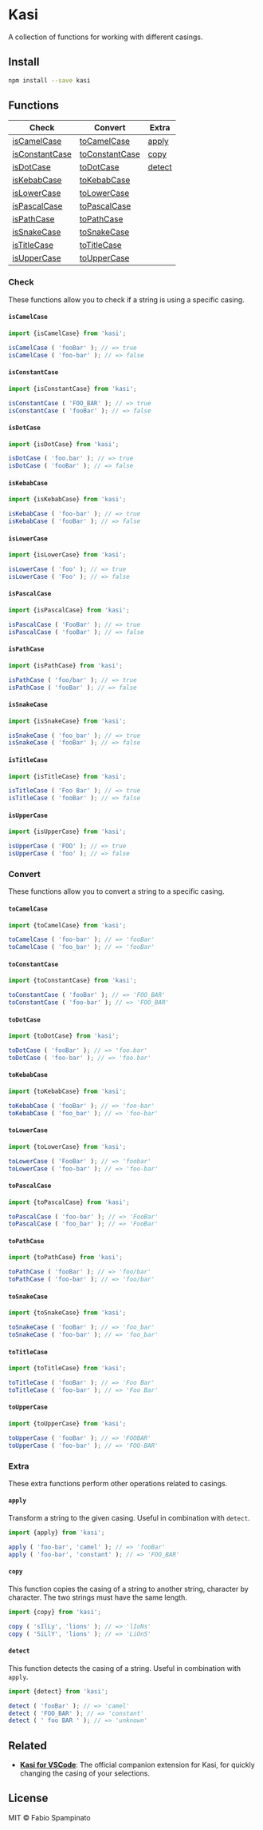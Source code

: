 # Kasi

A collection of functions for working with different casings.

## Install

```sh
npm install --save kasi
```

## Functions

| Check                             | Convert                           | Extra             |
| --------------------------------- | --------------------------------- | ----------------- |
| [isCamelCase](#iscamelcase)       | [toCamelCase](#tocamelcase)       | [apply](#apply)   |
| [isConstantCase](#isconstantcase) | [toConstantCase](#toconstantcase) | [copy](#copy)     |
| [isDotCase](#isdotcase)           | [toDotCase](#todotcase)           | [detect](#detect) |
| [isKebabCase](#iskebabcase)       | [toKebabCase](#tokebabcase)       |                   |
| [isLowerCase](#islowercase)       | [toLowerCase](#tolowercase)       |                   |
| [isPascalCase](#ispascalcase)     | [toPascalCase](#topascalcase)     |                   |
| [isPathCase](#ispathcase)         | [toPathCase](#topathcase)         |                   |
| [isSnakeCase](#issnakecase)       | [toSnakeCase](#tosnakecase)       |                   |
| [isTitleCase](#istitlecase)       | [toTitleCase](#totitlecase)       |                   |
| [isUpperCase](#isuppercase)       | [toUpperCase](#touppercase)       |                   |

### Check

These functions allow you to check if a string is using a specific casing.

#### `isCamelCase`

```ts
import {isCamelCase} from 'kasi';

isCamelCase ( 'fooBar' ); // => true
isCamelCase ( 'foo-bar' ); // => false
```

#### `isConstantCase`

```ts
import {isConstantCase} from 'kasi';

isConstantCase ( 'FOO_BAR' ); // => true
isConstantCase ( 'fooBar' ); // => false
```

#### `isDotCase`

```ts
import {isDotCase} from 'kasi';

isDotCase ( 'foo.bar' ); // => true
isDotCase ( 'fooBar' ); // => false
```

#### `isKebabCase`

```ts
import {isKebabCase} from 'kasi';

isKebabCase ( 'foo-bar' ); // => true
isKebabCase ( 'fooBar' ); // => false
```

#### `isLowerCase`

```ts
import {isLowerCase} from 'kasi';

isLowerCase ( 'foo' ); // => true
isLowerCase ( 'Foo' ); // => false
```

#### `isPascalCase`

```ts
import {isPascalCase} from 'kasi';

isPascalCase ( 'FooBar' ); // => true
isPascalCase ( 'fooBar' ); // => false
```

#### `isPathCase`

```ts
import {isPathCase} from 'kasi';

isPathCase ( 'foo/bar' ); // => true
isPathCase ( 'fooBar' ); // => false
```

#### `isSnakeCase`

```ts
import {isSnakeCase} from 'kasi';

isSnakeCase ( 'foo_bar' ); // => true
isSnakeCase ( 'fooBar' ); // => false
```

#### `isTitleCase`

```ts
import {isTitleCase} from 'kasi';

isTitleCase ( 'Foo Bar' ); // => true
isTitleCase ( 'fooBar' ); // => false
```

#### `isUpperCase`

```ts
import {isUpperCase} from 'kasi';

isUpperCase ( 'FOO' ); // => true
isUpperCase ( 'foo' ); // => false
```

### Convert

These functions allow you to convert a string to a specific casing.

#### `toCamelCase`

```ts
import {toCamelCase} from 'kasi';

toCamelCase ( 'foo-bar' ); // => 'fooBar'
toCamelCase ( 'foo_bar' ); // => 'fooBar'
```

#### `toConstantCase`

```ts
import {toConstantCase} from 'kasi';

toConstantCase ( 'fooBar' ); // => 'FOO_BAR'
toConstantCase ( 'foo-bar' ); // => 'FOO_BAR'
```

#### `toDotCase`

```ts
import {toDotCase} from 'kasi';

toDotCase ( 'fooBar' ); // => 'foo.bar'
toDotCase ( 'foo-bar' ); // => 'foo.bar'
```

#### `toKebabCase`

```ts
import {toKebabCase} from 'kasi';

toKebabCase ( 'fooBar' ); // => 'foo-bar'
toKebabCase ( 'foo_bar' ); // => 'foo-bar'
```

#### `toLowerCase`

```ts
import {toLowerCase} from 'kasi';

toLowerCase ( 'FooBar' ); // => 'foobar'
toLowerCase ( 'foo-bar' ); // => 'foo-bar'
```

#### `toPascalCase`

```ts
import {toPascalCase} from 'kasi';

toPascalCase ( 'foo-bar' ); // => 'FooBar'
toPascalCase ( 'foo_bar' ); // => 'FooBar'
```

#### `toPathCase`

```ts
import {toPathCase} from 'kasi';

toPathCase ( 'fooBar' ); // => 'foo/bar'
toPathCase ( 'foo-bar' ); // => 'foo/bar'
```

#### `toSnakeCase`

```ts
import {toSnakeCase} from 'kasi';

toSnakeCase ( 'fooBar' ); // => 'foo_bar'
toSnakeCase ( 'foo-bar' ); // => 'foo_bar'
```

#### `toTitleCase`

```ts
import {toTitleCase} from 'kasi';

toTitleCase ( 'fooBar' ); // => 'Foo Bar'
toTitleCase ( 'foo-bar' ); // => 'Foo Bar'
```

#### `toUpperCase`

```ts
import {toUpperCase} from 'kasi';

toUpperCase ( 'fooBar' ); // => 'FOOBAR'
toUpperCase ( 'foo-bar' ); // => 'FOO-BAR'
```

### Extra

These extra functions perform other operations related to casings.

#### `apply`

Transform a string to the given casing. Useful in combination with `detect`.

```ts
import {apply} from 'kasi';

apply ( 'foo-bar', 'camel' ); // => 'fooBar'
apply ( 'foo-bar', 'constant' ); // => 'FOO_BAR'
```

#### `copy`

This function copies the casing of a string to another string, character by character. The two strings must have the same length.

```ts
import {copy} from 'kasi';

copy ( 'sIlLy', 'lions' ); // => 'lIoNs'
copy ( 'SiLlY', 'lions' ); // => 'LiOnS'
```

#### `detect`

This function detects the casing of a string. Useful in combination with `apply`.

```ts
import {detect} from 'kasi';

detect ( 'fooBar' ); // => 'camel'
detect ( 'FOO_BAR' ); // => 'constant'
detect ( ' foo BAR ' ); // => 'unknown'
```

## Related

- **[Kasi for VSCode](https://marketplace.visualstudio.com/items?itemName=fabiospampinato.kasi)**: The official companion extension for Kasi, for quickly changing the casing of your selections.

## License

MIT © Fabio Spampinato
